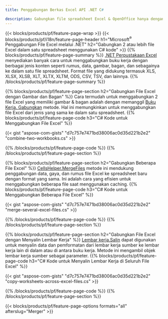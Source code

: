 ```yaml
---
title: Penggabungan Berkas Excel API .NET C#

description: Gabungkan file spreadsheet Excel & OpenOffice hanya dengan beberapa baris kode C#.
---
```

{{< blocks/products/pf/feature-page-wrap >}}
{{< blocks/products/pf/i18n/feature-page-header h1="Microsoft<sup>&reg;</sup> Penggabungan File Excel melalui .NET" h2="Gabungkan 2 atau lebih file Excel dalam satu spreadsheet menggunakan C# kode" >}}
{{% blocks/products/pf/feature-page-summary %}}
[.NET Perpustakaan Excel](/cells/net/) menyediakan banyak cara untuk menggabungkan buku kerja dengan berbagai jenis konten seperti rumus, data, gambar, bagan, dan sebagainya ke dalam satu file spreadsheet. Format file yang didukung termasuk XLS, XLSX, XLSB, XLT, XLTX, XLTM, ODS, CSV, TSV, dan lainnya.
{{% /blocks/products/pf/feature-page-summary %}}

{{% blocks/products/pf/feature-page-section h2="Gabungkan File Excel dengan Gambar dan Bagan" %}}
Cara termudah untuk menggabungkan 2 file Excel yang memiliki gambar & bagan adalah dengan memanggil [Buku Kerja. Gabungkan](https://reference.aspose.com/cells/net/aspose.cells/workbook/methods/combine) metode. Hal ini memungkinkan untuk menggabungkan file Excel dari jenis yang sama ke dalam satu spreadsheet.
{{% blocks/products/pf/feature-page-code h3="C# Kode untuk Menggabungkan File Excel" %}}

{{< gist "aspose-com-gists" "d7c757e7471bd38006ac0d35d221b2e2" "combine-two-workbooks.cs" >}}

{{% /blocks/products/pf/feature-page-code %}}
{{% /blocks/products/pf/feature-page-section %}}

{{% blocks/products/pf/feature-page-section h2="Gabungkan Beberapa File Excel" %}}
[CellsHelper.MergeFiles](https://reference.aspose.com/cells/net/aspose.cells/cellshelper/methods/mergefiles) metode ini mendukung penggabungan data, gaya, dan rumus file Excel ke spreadsheet baru dengan format yang sama. Ini adalah cara yang efisien untuk menggabungkan beberapa file saat menggunakan caching. 
{{% blocks/products/pf/feature-page-code h3="C# Kode untuk Menggabungkan Beberapa File Excel" %}}

{{< gist "aspose-com-gists" "d7c757e7471bd38006ac0d35d221b2e2" "merge-several-excel-files.cs" >}}

{{% /blocks/products/pf/feature-page-code %}}
{{% /blocks/products/pf/feature-page-section %}}

{{% blocks/products/pf/feature-page-section h2="Gabungkan File Excel dengan Menyalin Lembar Kerja" %}}
[Lembar kerja.Salin](https://reference.aspose.com/cells/net/aspose.cells/worksheet/methods/copy/index) dapat digunakan untuk menyalin data dan pemformatan dari lembar kerja sumber ke lembar kerja lain di dalam atau di antara buku kerja. Metode ini mengambil objek lembar kerja sumber sebagai parameter.
{{% blocks/products/pf/feature-page-code h3="C# Kode untuk Menyalin Lembar Kerja di Seluruh File Excel" %}}

{{< gist "aspose-com-gists" "d7c757e7471bd38006ac0d35d221b2e2" "copy-worksheets-across-excel-files.cs" >}}

{{% /blocks/products/pf/feature-page-code %}}
{{% /blocks/products/pf/feature-page-section %}}

{{< blocks/products/pf/feature-page-options formats="all" afterslug="Merger" >}}
